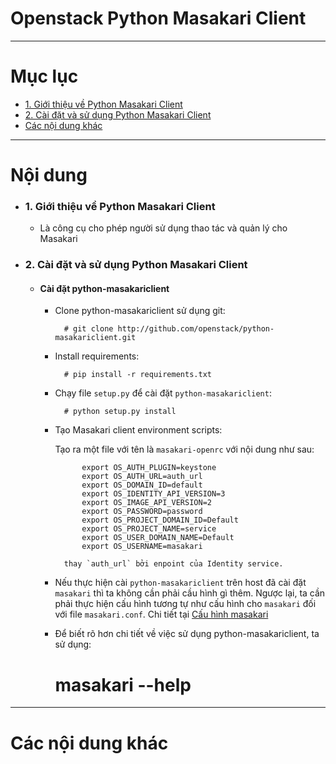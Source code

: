 # Openstack Python Masakari Client

____

# Mục lục


- [1. Giới thiệu về Python Masakari Client](#about)
- [2. Cài đặt và sử dụng Python Masakari Client](#config)
- [Các nội dung khác](#content-others)

____

# <a name="content">Nội dung</a>

- ### <a name="about">1. Giới thiệu về Python Masakari Client</a>
	- Là công cụ cho phép người sử dụng thao tác và quản lý cho Masakari

- ### <a name="config">2. Cài đặt và sử dụng Python Masakari Client</a>
	- #### Cài đặt python-masakariclient
		- Clone python-masakariclient sử dụng git:

				# git clone http://github.com/openstack/python-masakariclient.git

		- Install requirements:

				# pip install -r requirements.txt

		- Chạy file `setup.py` để cài đặt `python-masakariclient`:

				# python setup.py install

		- Tạo Masakari client environment scripts:

			Tạo ra một file với tên là `masakari-openrc` với nội dung như sau:

					export OS_AUTH_PLUGIN=keystone
					export OS_AUTH_URL=auth_url
					export OS_DOMAIN_ID=default
					export OS_IDENTITY_API_VERSION=3
					export OS_IMAGE_API_VERSION=2
					export OS_PASSWORD=password
					export OS_PROJECT_DOMAIN_ID=Default
					export OS_PROJECT_NAME=service
					export OS_USER_DOMAIN_NAME=Default
					export OS_USERNAME=masakari

				thay `auth_url` bởi enpoint của Identity service.

		- Nếu thực hiện cài `python-masakariclient` trên host đã cài đặt `masakari` thì ta không cần phải cầu hình gì thêm. Ngược lại, ta cần phải thực hiện cấu hình tương tự như cấu hình cho  `masakari` đối với file `masakari.conf`. Chi tiết tại [Cấu hình masakari](masakari.md#config)

		- Để biết rõ hơn chi tiết về việc sử dụng python-masakariclient, ta sử dụng:

			# masakari --help
____

# <a name="content-others">Các nội dung khác</a>

